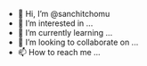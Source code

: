- 👋 Hi, I’m @sanchitchomu
- 👀 I’m interested in ...
- 🌱 I’m currently learning ...
- 💞️ I’m looking to collaborate on ...
- 📫 How to reach me ...

<!---
sanchitchomu/sanchitchomu is a ✨ special ✨ repository because its `README.md` (this file) appears on your GitHub profile.
You can click the Preview link to take a look at your changes.
--->

